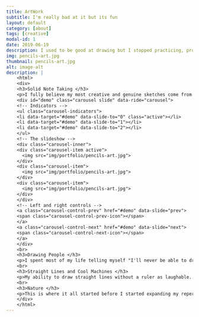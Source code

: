 ```yaml
---
title: ArtWork
subtitle: I'm really bad at it but its fun
layout: default
category: [about]
tags: [creative]
modal-id: 1
date: 2019-06-19
description: I used to be good at drawing but I stopped practicing, probably a foolish decision
img: pencils-art.jpg
thumbnail: pencils-art.jpg
alt: image-alt
description: |
    <html>
    <div>
    <h3>Solid Note Taking </h3>
    <p>I fully believe my most creative and genuine sketches come from me being unnable to focus on lectures.  Here are some peices recovered from school notebooks.</p>
    <div id="demo" class="carousel slide" data-ride="carousel">
    <!-- Indicators -->
    <ul class="carousel-indicators">
    <li data-target="#demo" data-slide-to="0" class="active"></li>
    <li data-target="#demo" data-slide-to="1"></li>
    <li data-target="#demo" data-slide-to="2"></li>
    </ul>
    <!-- The slideshow -->
    <div class="carousel-inner">
    <div class="carousel-item active">
      <img src="img/portfolio/pencils-art.jpg">
    </div>
    <div class="carousel-item">
      <img src="img/portfolio/pencils-art.jpg">
    </div>
    <div class="carousel-item">
      <img src="img/portfolio/pencils-art.jpg">
    </div>
    </div>
    <!-- Left and right controls -->
    <a class="carousel-control-prev" href="#demo" data-slide="prev">
    <span class="carousel-control-prev-icon"></span>
    </a>
    <a class="carousel-control-next" href="#demo" data-slide="next">
    <span class="carousel-control-next-icon"></span>
    </a>
    </div>
    <br>
    <h3>Drawing People </h3>
    <p>I spent most of my life telling myself "I'll never be able to draw people so why start now?"  But part way through 2017 I just said screw it and started messing around with drawing empty bodies in different positions.  They started out ugly but due to my meticulous nature I slowly began improving on proportions and realistic stances.  There's still a looooong waay to go but as time passes, my appretiation for drawing characters has grown, as they can show much more expression and life than anything else I've done before.  One day I'd love to be able to produce half decent 3D faces and hands that don't look like a sick cartoon. </p>
    <br>
    <h3>Straight Lines and Cool Machines </h3>
    <p>My ability to draw straight lines without a ruler as laughable.  Regardless, I've always had a love for how fictional machines and vehicles looked. Hey maybe one day I'll have the money to engineer ridiculous contraptions such as these.</p>
    <br>
    <h3>Nature </h3>
    <p>This is where it all started before I started expanding my repertoire, I've always enjoyed making simple sketches of landscapes when I was bored.</p>
    </div>
    </html>
---
```


